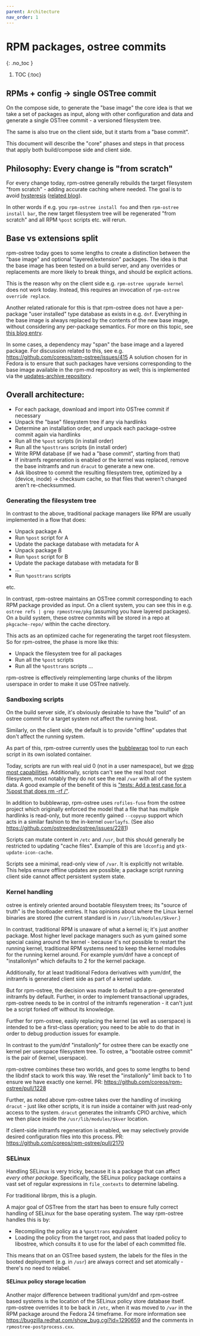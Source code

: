 ```yaml
---
parent: Architecture
nav_order: 1
---
```


# RPM packages, ostree commits
{: .no_toc }

1. TOC
{:toc}

## RPMs + config -> single OSTree commit

On the compose side, to generate the "base image" the core idea
is that we take a set of packages as input, along with other configuration
and data and generate a single OSTree commit - a versioned filesystem
tree.

The same is also true on the client side, but it starts from a "base commit".

This document will describe the "core" phases and steps in that
process that apply both build/compose side and client side.

## Philosophy: Every change is "from scratch"

For every change today, rpm-ostree generally rebuilds the target filesystem
"from scratch" - adding accurate caching where needed.  The goal is to
avoid [hysteresis](https://en.wikipedia.org/wiki/Hysteresis) ([related blog](https://blog.verbum.org/2020/08/22/immutable-%E2%86%92-reprovisionable-anti-hysteresis/)).

In other words if e.g. you `rpm-ostree install foo` and then `rpm-ostree install bar`,
the new target filesystem tree will be regenerated "from scratch" and
all RPM `%post` scripts etc. will rerun.

## Base vs extensions split

rpm-ostree today goes to some lengths to create a distinction between
the "base image" and optional "layered/extension" packages.  The
idea is that the base image has been tested on a build server, and
any overrides or replacements are more likely to break things, and
should be explicit actions.

This is the reason why on the client side e.g. `rpm-ostree upgrade kernel`
does not work today.  Instead, this requires an invocation of
`rpm-ostree override replace`.

Another related rationale for this is that rpm-ostree does not
have a per-package "user installed" type database as exists in e.g. `dnf`.
Everything in the base image is always replaced by the contents of the
new base image, without considering any per-package semantics.
For more on this topic, see [this blog entry](https://blog.verbum.org/2020/08/22/immutable-%E2%86%92-reprovisionable-anti-hysteresis/).

In some cases, a dependency may "span" the base image and a layered package.
For discussion related to this, see e.g. https://github.com/coreos/rpm-ostree/issues/415
A solution chosen for in Fedora is to ensure that such packages have
versions corresponding to the base image available in the rpm-md repository
as well; this is implemented via the [updates-archive repository](https://src.fedoraproject.org/rpms/fedora-repos/blob/rawhide/f/fedora-updates-archive.repo).

## Overall architecture:

- For each package, download and import into OSTree commit if necessary
- Unpack the "base" filesystem tree if any via hardlinks
- Determine an installation order, and unpack each package-ostree commit
  again via hardlinks
- Run all the `%post` scripts (in install order)
- Run all the `%posttrans` scripts (in install order)
- Write RPM database (if we had a "base commit", starting from that)
- If initramfs regeneration is enabled or the kernel was replaced,
  remove the base initramfs and run `dracut` to generate a new one.
- Ask libostree to commit the resulting filesystem tree, optimized
  by a (device, inode) -> checksum cache, so that files that weren't
  changed aren't re-checksummed.

### Generating the filesystem tree

In contrast to the above, traditional package managers like RPM are usually implemented in
a flow that does:

- Unpack package A
- Run `%post` script for A
- Update the package database with metadata for A
- Unpack package B
- Run `%post` script for B
- Update the package database with metadata for B
- ...
- Run `%posttrans` scripts

etc.

In contrast, rpm-ostree maintains an OSTree commit corresponding
to each RPM package provided as input.  On a client system,
you can see this in e.g. `ostree refs | grep rpmostree/pkg` 
(assuming you have layered packages).  On a build system,
these ostree commits will be stored in a repo at
`pkgcache-repo/` within the cache directory.

This acts as an optimized cache for regenerating the target
root filesystem.  So for rpm-ostree, the phase is more like this:

- Unpack the filesystem tree for all packages
- Run all the `%post` scripts
- Run all the `%posttrans` scripts
...

rpm-ostree is effectively reimplementing large chunks of
the librpm userspace in order to make it use OSTree natively.

### Sandboxing scripts

On the build server side, it's obviously desirable to 
have the "build" of an ostree commit for a target system
not affect the running host.

Similarly, on the client side, the default is to provide
"offline" updates that don't affect the running system.

As part of this, rpm-ostree currently uses the
[bubblewrap](https://github.com/containers/bubblewrap/)
tool to run each script in its own isolated container.


Today, scripts are run with real uid 0 (not in a user namespace),
but we [drop most capabilities](https://github.com/coreos/rpm-ostree/pull/1099).
Additionally, scripts can't see the real host root filesystem,
most notably they do not see the real `/var` with all of the
system data.  A good example of the benefit of this is
["tests: Add a test case for a %post that does rm -rf /"](https://github.com/coreos/rpm-ostree/pull/888).

In addition to bubblewrap, rpm-ostree uses `rofiles-fuse`
from the ostree project which originally enforced the model that
a file that has multiple hardlinks is read-only, but
more recently gained `--copyup` support which acts
in a similar fashion to the in-kernel `overlayfs`.
(See also https://github.com/ostreedev/ostree/issues/2281)

Scripts can mutate content in `/etc` and `/usr`, but this should
generally be restricted to updating "cache files".  Example of this
are `ldconfig` and `gtk-update-icon-cache`.

Scripts see a minimal, read-only view of `/var`.  It is explicitly
not writable.  This helps ensure offline updates are possible; a
package script running client side cannot affect persistent system
state.

### Kernel handling

ostree is entirely oriented around bootable filesystem trees;
its "source of truth" is the bootloader entries.  It has opinions
about where the Linux kernel binaries are stored (the current
standard is in `/usr/lib/modules/$kver`.)

In contrast, traditional RPM is unaware of what a kernel is; it's
just another package.  Most higher level package managers such
as yum gained some special casing around the kernel - because
it's not possible to restart the running kernel, traditional RPM
systems need to keep the kernel modules for the running kernel
around.  For example yum/dnf have a concept of "installonlyn"
which defaults to 2 for the kernel package.

Additionally, for at least traditional Fedora derivatives with
yum/dnf, the initramfs is generated client side as part of
a kernel update.

But for rpm-ostree, the decision was made to default to a
pre-generated initramfs by default.  Further, in order to implement transactional
upgrades, rpm-ostree needs to be in control of the initramfs
regeneration - it can't just be a script forked off without its
knowledge.

Further for rpm-ostree, easily replacing the kernel (as well as userspace)
is intended to be a first-class operation; you need to be able to do that
in order to debug production issues for example.

In contrast to the yum/dnf "installonly" for ostree there can be exactly one kernel per userspace
filesystem tree.  To ostree, a "bootable ostree commit"
is the pair of (kernel, userspace).

rpm-ostree combines these two worlds, and goes to some
lengths to bend the libdnf stack to work this way.  We reset
the "installonly" limit back to 1 to ensure we have exactly
one kernel.  PR: https://github.com/coreos/rpm-ostree/pull/1228

Further, as noted above rpm-ostree takes over the handling of
invoking `dracut` - just like other scripts, it is run inside
a container with just read-only access to the system.  `dracut`
generates the initramfs CPIO archive, which we then place inside
the `/usr/lib/modules/$kver` location.

If client-side initramfs regeneration is enabled, we may selectively
provide desired configuration files into this process.  PR: https://github.com/coreos/rpm-ostree/pull/2170

### SELinux

Handling SELinux is very tricky, because it is a package that can affect
*every other package*.  Specifically, the SELinux policy package
contains a vast set of regular expressions in `file_contexts`
to determine labeling.

For traditional librpm, this is a plugin.

A major goal of OSTree from the start has been to ensure fully correct
handling of SELinux for the base operating system.  The way
rpm-ostree handles this is by:

- Recompiling the policy as a `%posttrans` equivalent
- Loading the policy from the target root, and pass that loaded policy
  to libostree, which consults it to use for the label of each
  committed file.

This means that on an OSTree based system, the labels for the
files in the booted deployment (e.g. in `/usr`) are always
correct and set atomically - there's no need to relabel.
#### SELinux policy storage location

Another major difference between traditional yum/dnf and
rpm-ostree based systems is the location of the SELinux
policy store database itself.  rpm-ostree overrides it
to be back in `/etc`, when it was moved to `/var` in the
RPM package around the Fedora 24 timeframe.  For more information
see https://bugzilla.redhat.com/show_bug.cgi?id=1290659 
and the comments in `rpmostree-postprocess.cxx`.
